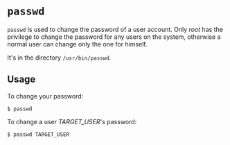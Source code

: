 # `passwd`
`passwd` is used to change the password of a user account.
Only *root* has the privilege to change the password for any users on the system,
otherwise a normal user can change only the one for himself.

It's in the directory `/usr/bin/passwd`.

## Usage
To change your password:

    $ passwd

To change a user *TARGET_USER*'s password:

    $ passwd TARGET_USER
